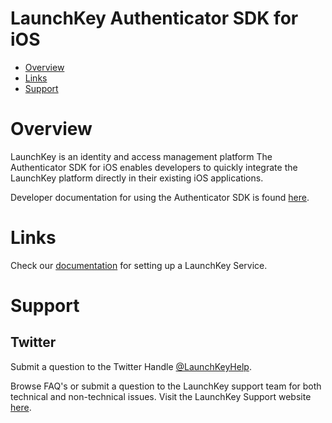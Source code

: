 # LaunchKey Authenticator SDK for iOS

* [Overview](#overview)
* [Links](#links)
* [Support](#support)

# <a name="overview"></a>Overview

LaunchKey is an identity and access management platform  The Authenticator SDK for iOS enables developers to quickly integrate
the LaunchKey platform directly in their existing iOS applications.

Developer documentation for using the Authenticator SDK is found [here](https://docs.launchkey.com/authenticator-sdk/integrate-white-label-sdk-ios-v3.html).

#  <a name="links"></a>Links

Check our [documentation](https://docs.launchkey.com/authenticator-sdk/before-you-begin.html) for setting up
a LaunchKey Service.

#  <a name="support"></a>Support

## Twitter

Submit a question to the Twitter Handle [@LaunchKeyHelp](https://twitter.com/LaunchKeyHelp).

Browse FAQ's or submit a question to the LaunchKey support team for both
technical and non-technical issues. Visit the LaunchKey Support website [here](https://launchkey.com/support).
